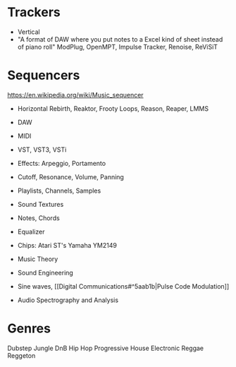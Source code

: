 # Trackers
- Vertical
- "A format of DAW where you put notes to a Excel kind of sheet instead of piano roll"
ModPlug, OpenMPT, Impulse Tracker, Renoise, ReViSiT
# Sequencers
https://en.wikipedia.org/wiki/Music_sequencer
- Horizontal
Rebirth, Reaktor, Frooty Loops, Reason, Reaper, LMMS

- DAW
- MIDI
- VST, VST3, VSTi
- Effects: Arpeggio, Portamento
- Cutoff, Resonance, Volume, Panning
- Playlists, Channels, Samples
- Sound Textures
- Notes, Chords
- Equalizer
- Chips: Atari ST's Yamaha YM2149

- Music Theory
- Sound Engineering
- Sine waves, [[Digital Communications#^5aab1b|Pulse Code Modulation]]
- Audio Spectrography and Analysis

# Genres
Dubstep
Jungle
DnB
Hip Hop
Progressive
House
Electronic
Reggae
Reggeton